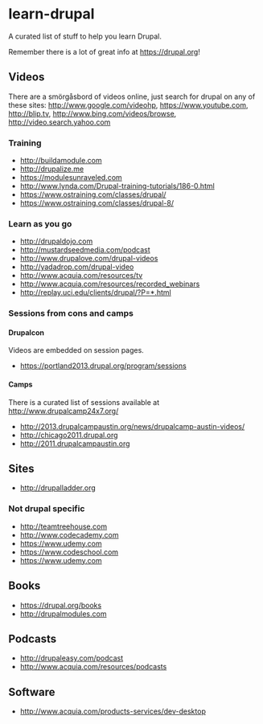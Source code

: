 # learn-drupal

A curated list of stuff to help you learn Drupal.

Remember there is a lot of great info at https://drupal.org!

## Videos

There are a smörgåsbord of videos online, just search for drupal on any of these sites: http://www.google.com/videohp, https://www.youtube.com, http://blip.tv, http://www.bing.com/videos/browse, http://video.search.yahoo.com

### Training

* http://buildamodule.com
* http://drupalize.me
* https://modulesunraveled.com
* http://www.lynda.com/Drupal-training-tutorials/186-0.html
* https://www.ostraining.com/classes/drupal/
* https://www.ostraining.com/classes/drupal-8/

### Learn as you go

* http://drupaldojo.com
* http://mustardseedmedia.com/podcast
* http://www.drupalove.com/drupal-videos
* http://yadadrop.com/drupal-video
* http://www.acquia.com/resources/tv
* http://www.acquia.com/resources/recorded_webinars
* http://replay.uci.edu/clients/drupal/?P=*.html

### Sessions from cons and camps

#### Drupalcon

Videos are embedded on session pages.

* https://portland2013.drupal.org/program/sessions

#### Camps

There is a curated list of sessions available at http://www.drupalcamp24x7.org/

* http://2013.drupalcampaustin.org/news/drupalcamp-austin-videos/
* http://chicago2011.drupal.org
* http://2011.drupalcampaustin.org

## Sites

* http://drupalladder.org

### Not drupal specific

* http://teamtreehouse.com
* http://www.codecademy.com
* https://www.udemy.com
* https://www.codeschool.com
* https://www.udemy.com

## Books

* https://drupal.org/books
* http://drupalmodules.com

## Podcasts

* http://drupaleasy.com/podcast
* http://www.acquia.com/resources/podcasts

## Software

* http://www.acquia.com/products-services/dev-desktop
